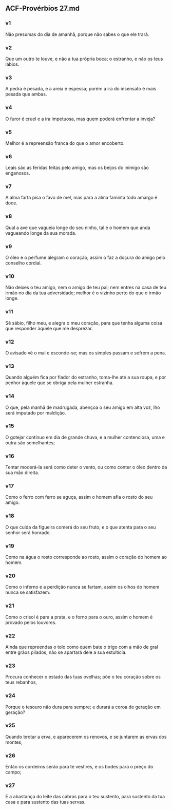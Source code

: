 ## ACF-Provérbios 27.md
### v1
 Não presumas do dia de amanhã, porque não sabes o que ele trará.
### v2
 Que um outro te louve, e não a tua própria boca; o estranho, e não os teus lábios.
### v3
 A pedra é pesada, e a areia é espessa; porém a ira do insensato é mais pesada que ambas.
### v4
 O furor é cruel e a ira impetuosa, mas quem poderá enfrentar a inveja?
### v5
 Melhor é a repreensão franca do que o amor encoberto.
### v6
 Leais são as feridas feitas pelo amigo, mas os beijos do inimigo são enganosos.
### v7
 A alma farta pisa o favo de mel, mas para a alma faminta todo amargo é doce.
### v8
 Qual a ave que vagueia longe do seu ninho, tal é o homem que anda vagueando longe da sua morada.
### v9
 O óleo e o perfume alegram o coração; assim o faz a doçura do amigo pelo conselho cordial.
### v10
 Não deixes o teu amigo, nem o amigo de teu pai; nem entres na casa de teu irmão no dia da tua adversidade; melhor é o vizinho perto do que o irmão longe.
### v11
 Sê sábio, filho meu, e alegra o meu coração, para que tenha alguma coisa que responder àquele que me desprezar.
### v12
 O avisado vê o mal e esconde-se; mas os simples passam e sofrem a pena.
### v13
 Quando alguém fica por fiador do estranho, toma-lhe até a sua roupa, e por penhor àquele que se obriga pela mulher estranha.
### v14
 O que, pela manhã de madrugada, abençoa o seu amigo em alta voz, lho será imputado por maldição.
### v15
 O gotejar contínuo em dia de grande chuva, e a mulher contenciosa, uma e outra são semelhantes;
### v16
 Tentar moderá-la será como deter o vento, ou como conter o óleo dentro da sua mão direita.
### v17
 Como o ferro com ferro se aguça, assim o homem afia o rosto do seu amigo.
### v18
 O que cuida da figueira comerá do seu fruto; e o que atenta para o seu senhor será honrado.
### v19
 Como na água o rosto corresponde ao rosto, assim o coração do homem ao homem.
### v20
 Como o inferno e a perdição nunca se fartam, assim os olhos do homem nunca se satisfazem.
### v21
 Como o crisol é para a prata, e o forno para o ouro, assim o homem é provado pelos louvores.
### v22
 Ainda que repreendas o tolo como quem bate o trigo com a mão de gral entre grãos pilados, não se apartará dele a sua estultícia.
### v23
 Procura conhecer o estado das tuas ovelhas; põe o teu coração sobre os teus rebanhos,
### v24
 Porque o tesouro não dura para sempre; e durará a coroa de geração em geração?
### v25
 Quando brotar a erva, e aparecerem os renovos, e se juntarem as ervas dos montes,
### v26
 Então os cordeiros serão para te vestires, e os bodes para o preço do campo;
### v27
 E a abastança do leite das cabras para o teu sustento, para sustento da tua casa e para sustento das tuas servas.
